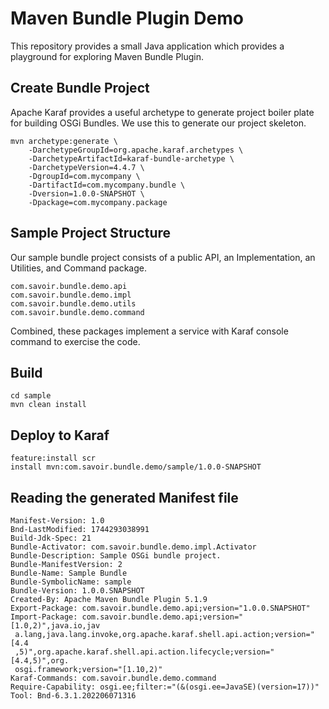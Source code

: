 # Maven Bundle Plugin Demo

This repository provides a small Java application which provides a playground for exploring Maven Bundle Plugin.

## Create Bundle Project

Apache Karaf provides a useful archetype to generate project boiler plate for building OSGi Bundles. We use this to generate our project skeleton.

```text
mvn archetype:generate \
    -DarchetypeGroupId=org.apache.karaf.archetypes \
    -DarchetypeArtifactId=karaf-bundle-archetype \
    -DarchetypeVersion=4.4.7 \
    -DgroupId=com.mycompany \
    -DartifactId=com.mycompany.bundle \
    -Dversion=1.0.0-SNAPSHOT \
    -Dpackage=com.mycompany.package
```

## Sample Project Structure

Our sample bundle project consists of a public API, an Implementation, an Utilities, and Command package.

```text
com.savoir.bundle.demo.api
com.savoir.bundle.demo.impl
com.savoir.bundle.demo.utils
com.savoir.bundle.demo.command
```

Combined, these packages implement a service with Karaf console command to exercise the code.

## Build

```text
cd sample
mvn clean install
```

## Deploy to Karaf

```text
feature:install scr
install mvn:com.savoir.bundle.demo/sample/1.0.0-SNAPSHOT
```

## Reading the generated Manifest file

```text
Manifest-Version: 1.0
Bnd-LastModified: 1744293038991
Build-Jdk-Spec: 21
Bundle-Activator: com.savoir.bundle.demo.impl.Activator
Bundle-Description: Sample OSGi bundle project.
Bundle-ManifestVersion: 2
Bundle-Name: Sample Bundle
Bundle-SymbolicName: sample
Bundle-Version: 1.0.0.SNAPSHOT
Created-By: Apache Maven Bundle Plugin 5.1.9
Export-Package: com.savoir.bundle.demo.api;version="1.0.0.SNAPSHOT"
Import-Package: com.savoir.bundle.demo.api;version="[1.0,2)",java.io,jav
 a.lang,java.lang.invoke,org.apache.karaf.shell.api.action;version="[4.4
 ,5)",org.apache.karaf.shell.api.action.lifecycle;version="[4.4,5)",org.
 osgi.framework;version="[1.10,2)"
Karaf-Commands: com.savoir.bundle.demo.command
Require-Capability: osgi.ee;filter:="(&(osgi.ee=JavaSE)(version=17))"
Tool: Bnd-6.3.1.202206071316
```
